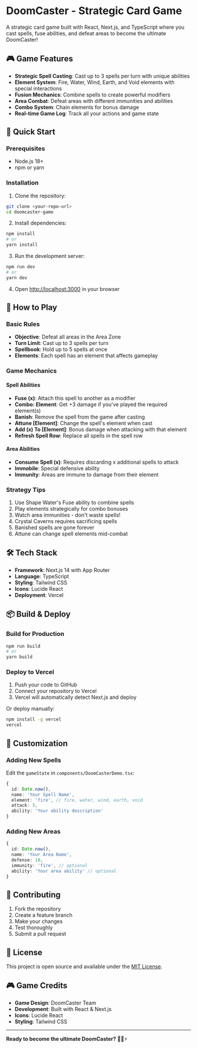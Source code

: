 # DoomCaster - Strategic Card Game

A strategic card game built with React, Next.js, and TypeScript where you cast spells, fuse abilities, and defeat areas to become the ultimate DoomCaster!

## 🎮 Game Features

- **Strategic Spell Casting**: Cast up to 3 spells per turn with unique abilities
- **Element System**: Fire, Water, Wind, Earth, and Void elements with special interactions
- **Fusion Mechanics**: Combine spells to create powerful modifiers
- **Area Combat**: Defeat areas with different immunities and abilities
- **Combo System**: Chain elements for bonus damage
- **Real-time Game Log**: Track all your actions and game state

## 🚀 Quick Start

### Prerequisites

- Node.js 18+ 
- npm or yarn

### Installation

1. Clone the repository:
```bash
git clone <your-repo-url>
cd doomcaster-game
```

2. Install dependencies:
```bash
npm install
# or
yarn install
```

3. Run the development server:
```bash
npm run dev
# or
yarn dev
```

4. Open [http://localhost:3000](http://localhost:3000) in your browser

## 🎯 How to Play

### Basic Rules
- **Objective**: Defeat all areas in the Area Zone
- **Turn Limit**: Cast up to 3 spells per turn
- **Spellbook**: Hold up to 5 spells at once
- **Elements**: Each spell has an element that affects gameplay

### Game Mechanics

#### Spell Abilities
- **Fuse (x)**: Attach this spell to another as a modifier
- **Combo: Element**: Get +3 damage if you've played the required element(s)
- **Banish**: Remove the spell from the game after casting
- **Attune [Element]**: Change the spell's element when cast
- **Add (x) To [Element]**: Bonus damage when attacking with that element
- **Refresh Spell Row**: Replace all spells in the spell row

#### Area Abilities
- **Consume Spell (x)**: Requires discarding x additional spells to attack
- **Immobile**: Special defensive ability
- **Immunity**: Areas are immune to damage from their element

### Strategy Tips
1. Use Shape Water's Fuse ability to combine spells
2. Play elements strategically for combo bonuses
3. Watch area immunities - don't waste spells!
4. Crystal Caverns requires sacrificing spells
5. Banished spells are gone forever
6. Attune can change spell elements mid-combat

## 🛠️ Tech Stack

- **Framework**: Next.js 14 with App Router
- **Language**: TypeScript
- **Styling**: Tailwind CSS
- **Icons**: Lucide React
- **Deployment**: Vercel

## 📦 Build & Deploy

### Build for Production
```bash
npm run build
# or
yarn build
```

### Deploy to Vercel

1. Push your code to GitHub
2. Connect your repository to Vercel
3. Vercel will automatically detect Next.js and deploy

Or deploy manually:
```bash
npm install -g vercel
vercel
```

## 🎨 Customization

### Adding New Spells
Edit the `gameState` in `components/DoomCasterDemo.tsx`:

```typescript
{
  id: Date.now(),
  name: 'Your Spell Name',
  element: 'fire', // fire, water, wind, earth, void
  attack: 5,
  ability: 'Your ability description'
}
```

### Adding New Areas
```typescript
{
  id: Date.now(),
  name: 'Your Area Name',
  defense: 10,
  immunity: 'fire', // optional
  ability: 'Your area ability' // optional
}
```

## 🤝 Contributing

1. Fork the repository
2. Create a feature branch
3. Make your changes
4. Test thoroughly
5. Submit a pull request

## 📄 License

This project is open source and available under the [MIT License](LICENSE).

## 🎮 Game Credits

- **Game Design**: DoomCaster Team
- **Development**: Built with React & Next.js
- **Icons**: Lucide React
- **Styling**: Tailwind CSS

---

**Ready to become the ultimate DoomCaster?** 🧙‍♂️⚡ 